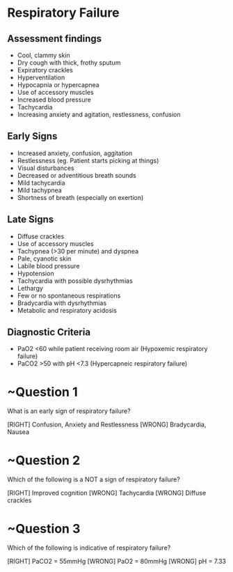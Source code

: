 
# Respiratory Failure

## Assessment findings
* Cool, clammy skin
* Dry cough with thick, frothy sputum
* Expiratory crackles
* Hyperventilation
* Hypocapnia or hypercapnea
* Use of accessory muscles
* Increased blood pressure
* Tachycardia
* Increasing anxiety and agitation, restlessness, confusion

## Early Signs 
* Increased anxiety, confusion, aggitation
* Restlessness (eg. Patient starts picking at things)
* Visual disturbances
* Decreased or adventitious breath sounds
* Mild tachycardia
* Mild tachypnea
* Shortness of breath (especially on exertion)

## Late Signs 
* Diffuse crackles
* Use of accessory muscles
* Tachypnea (>30 per minute) and dyspnea
* Pale, cyanotic skin
* Labile blood pressure
* Hypotension
* Tachycardia with possible dysrhythmias
* Lethargy
* Few or no spontaneous respirations
* Bradycardia with dysrhythmias
* Metabolic and respiratory acidosis

## Diagnostic Criteria
* PaO2 <60 while patient receiving room air (Hypoxemic respiratory failure)
* PaCO2 >50 with pH <7.3 (Hypercapneic respiratory failure)

# ~Question 1
What is an early sign of respiratory failure?

[RIGHT] Confusion, Anxiety and Restlessness
[WRONG] Bradycardia, Nausea

# ~Question 2
Which of the following is a NOT a sign of respiratory failure?

[RIGHT] Improved cognition
[WRONG] Tachycardia
[WRONG] Diffuse crackles

# ~Question 3
Which of the following is indicative of respiratory failure?

[RIGHT] PaCO2 = 55mmHg
[WRONG] PaO2 = 80mmHg
[WRONG] pH = 7.33
